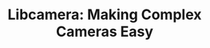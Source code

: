 ---
categories:
- bkk19
description: Cameras are complex devices that need heavy hardware image processing
  operations. Control of the processing is based on advanced algorithms that must
  run on a programmable processor. This has traditionally been implemented in a dedicated
  MCU in the camera, but in embedded devices algorithms have been moved to the main
  CPU to save cost. Blurring the boundary between camera devices and Linux often left
  the user with no other option than a vendor-specific closed-source solution.<br
  /> <br /> To address this problem the V4L2 community is collaborating with industry
  leaders to develop a camera stack that will be open-source-friendly while still
  protecting vendor core IP. Libcamera is under active development and interested
  vendors have the opportunity to contribute and provide feedback to ensure we cover
  all use cases before the API is finalised.<br /> <br /> This talk will examine the
  libcamera architecture, and how it applies to embedded ARM devices. We will look
  at how vendors and developers can use the stack to their advantage, the areas they
  can contribute to, the benefits the stack will bring to them, and how they can influence
  the design.
image:
  featured: 'true'
  path: /assets/images/featured-images/bkk19/BKK19-506.png
session_attendee_num: '30'
session_id: BKK19-506
session_room: Session Room 2 (Lotus 3-4)
session_slot:
  end_time: '2019-04-05 09:25:00'
  start_time: '2019-04-05 09:00:00'
session_speakers:
- speaker_bio: Kieran Bingham is an embedded software engineer working with Ideas
    on Board and specialising in Linux kernel developments with a focus on media related
    subsystems.<br><br>Kieran has worked with embedded Linux systems for over 12 years
    through professional service companies and silicon vendors and now focuses on
    upstream-first projects.<br><br>He has previously presented at the Embedded Linux
    Conference (North America) and Automotive Linux Summit (Japan).
  speaker_company: Ideas on Board
  speaker_image: /assets/images/speakers/bkk19/kieran-bingham.jpg
  speaker_location: ''
  speaker_name: Kieran Bingham
  speaker_position: Linux Embedded Software Engineer
  speaker_username: kieran.bingham
- speaker_bio: Embedded Linux, Debugging the Kernel, Scuba Diving, Snowboarding...
  speaker_company: Kieran Bingham
  speaker_image: /assets/images/speakers/bkk19/kieran-bingham.jpg
  speaker_location: Bristol, United Kingdom
  speaker_name: Kieran Bingham
  speaker_position: Software Engineer
  speaker_username: kieranbingham
- speaker_bio: ''
  speaker_company: Ideas on Board
  speaker_image: /assets/images/speakers/bkk19/kieran-bingham.jpg
  speaker_location: kieranbingham@gmail.com
  speaker_name: Kieran Bingham
  speaker_position: Software Engineer
  speaker_username: kieranbingham1
session_track: Multimedia
tag: session
tags:
- Open Source Development
- Multimedia
- Linux Kernel
title: 'Libcamera: Making Complex Cameras Easy'
---